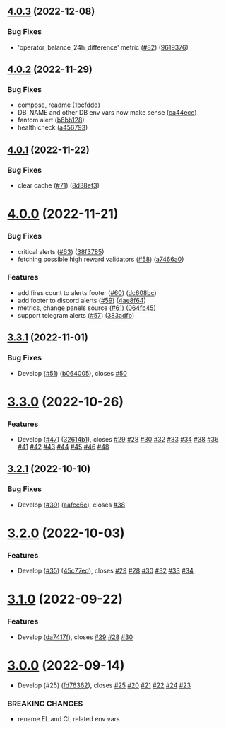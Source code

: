 ## [4.0.3](https://github.com/lidofinance/ethereum-validators-monitoring/compare/4.0.2...4.0.3) (2022-12-08)


### Bug Fixes

* 'operator_balance_24h_difference' metric ([#82](https://github.com/lidofinance/ethereum-validators-monitoring/issues/82)) ([9619376](https://github.com/lidofinance/ethereum-validators-monitoring/commit/961937621ebbd287bec0b4a2ad463522f4392b93))



## [4.0.2](https://github.com/lidofinance/ethereum-validators-monitoring/compare/4.0.1...4.0.2) (2022-11-29)


### Bug Fixes

* compose, readme ([1bcfddd](https://github.com/lidofinance/ethereum-validators-monitoring/commit/1bcfddd62b1a52e80d41191064b300b9ac00027c))
* DB_NAME and other DB env vars now make sense ([ca44ece](https://github.com/lidofinance/ethereum-validators-monitoring/commit/ca44ece380730b73e9168054afe1867549e925aa))
* fantom alert ([b6bb128](https://github.com/lidofinance/ethereum-validators-monitoring/commit/b6bb128d75459ee891264f7d8e0cd46c0d902b54))
* health check ([a456793](https://github.com/lidofinance/ethereum-validators-monitoring/commit/a456793faab1d67ed7221524553249dea8bc44a6))



## [4.0.1](https://github.com/lidofinance/ethereum-validators-monitoring/compare/4.0.0...4.0.1) (2022-11-22)


### Bug Fixes

* clear cache ([#71](https://github.com/lidofinance/ethereum-validators-monitoring/issues/71)) ([8d38ef3](https://github.com/lidofinance/ethereum-validators-monitoring/commit/8d38ef3ed60f81ee162509bf0a455b4b6e9e903e))



# [4.0.0](https://github.com/lidofinance/ethereum-validators-monitoring/compare/3.3.1...4.0.0) (2022-11-21)


### Bug Fixes

* critical alerts ([#63](https://github.com/lidofinance/ethereum-validators-monitoring/issues/63)) ([38f3785](https://github.com/lidofinance/ethereum-validators-monitoring/commit/38f3785b76e9af61c01eebe65973c4ceaa2b2c43))
* fetching possible high reward validators ([#58](https://github.com/lidofinance/ethereum-validators-monitoring/issues/58)) ([a7466a0](https://github.com/lidofinance/ethereum-validators-monitoring/commit/a7466a08fb3e96d46d8f3418b8e4b66bb86e1dce))


### Features

* add fires count to alerts footer ([#60](https://github.com/lidofinance/ethereum-validators-monitoring/issues/60)) ([dc608bc](https://github.com/lidofinance/ethereum-validators-monitoring/commit/dc608bcd13de53ce132318e30f8f0bcd2bbef700))
* add footer to discord alerts ([#59](https://github.com/lidofinance/ethereum-validators-monitoring/issues/59)) ([4ae8f64](https://github.com/lidofinance/ethereum-validators-monitoring/commit/4ae8f640e49114effe5eef23fb122c045db5e971))
* metrics, change panels source ([#61](https://github.com/lidofinance/ethereum-validators-monitoring/issues/61)) ([064fb45](https://github.com/lidofinance/ethereum-validators-monitoring/commit/064fb451b1e627b6f1a46c5b0aaf28fc3b37cabe))
* support telegram alerts ([#57](https://github.com/lidofinance/ethereum-validators-monitoring/issues/57)) ([383adfb](https://github.com/lidofinance/ethereum-validators-monitoring/commit/383adfbc56ca0c171bf8c01acb539c2e26975a78))



## [3.3.1](https://github.com/lidofinance/ethereum-validators-monitoring/compare/3.3.0...3.3.1) (2022-11-01)


### Bug Fixes

* Develop ([#51](https://github.com/lidofinance/ethereum-validators-monitoring/issues/51)) ([b064005](https://github.com/lidofinance/ethereum-validators-monitoring/commit/b0640059bee5152f29c70db465542ce41e94ea65)), closes [#50](https://github.com/lidofinance/ethereum-validators-monitoring/issues/50)



# [3.3.0](https://github.com/lidofinance/ethereum-validators-monitoring/compare/3.2.1...3.3.0) (2022-10-26)


### Features

* Develop ([#47](https://github.com/lidofinance/ethereum-validators-monitoring/issues/47)) ([32614b1](https://github.com/lidofinance/ethereum-validators-monitoring/commit/32614b186adff3fc8f0d206ede29be5e7fe0f894)), closes [#29](https://github.com/lidofinance/ethereum-validators-monitoring/issues/29) [#28](https://github.com/lidofinance/ethereum-validators-monitoring/issues/28) [#30](https://github.com/lidofinance/ethereum-validators-monitoring/issues/30) [#32](https://github.com/lidofinance/ethereum-validators-monitoring/issues/32) [#33](https://github.com/lidofinance/ethereum-validators-monitoring/issues/33) [#34](https://github.com/lidofinance/ethereum-validators-monitoring/issues/34) [#38](https://github.com/lidofinance/ethereum-validators-monitoring/issues/38) [#36](https://github.com/lidofinance/ethereum-validators-monitoring/issues/36) [#41](https://github.com/lidofinance/ethereum-validators-monitoring/issues/41) [#42](https://github.com/lidofinance/ethereum-validators-monitoring/issues/42) [#43](https://github.com/lidofinance/ethereum-validators-monitoring/issues/43) [#44](https://github.com/lidofinance/ethereum-validators-monitoring/issues/44) [#45](https://github.com/lidofinance/ethereum-validators-monitoring/issues/45) [#46](https://github.com/lidofinance/ethereum-validators-monitoring/issues/46) [#48](https://github.com/lidofinance/ethereum-validators-monitoring/issues/48)



## [3.2.1](https://github.com/lidofinance/ethereum-validators-monitoring/compare/3.2.0...3.2.1) (2022-10-10)


### Bug Fixes

* Develop ([#39](https://github.com/lidofinance/ethereum-validators-monitoring/issues/39)) ([aafcc6e](https://github.com/lidofinance/ethereum-validators-monitoring/commit/aafcc6ed9854d1a835fd740a5ffe06a694bdda66)), closes [#38](https://github.com/lidofinance/ethereum-validators-monitoring/issues/38)



# [3.2.0](https://github.com/lidofinance/ethereum-validators-monitoring/compare/3.1.0...3.2.0) (2022-10-03)


### Features

* Develop ([#35](https://github.com/lidofinance/ethereum-validators-monitoring/issues/35)) ([45c77ed](https://github.com/lidofinance/ethereum-validators-monitoring/commit/45c77edda2e809121fd230bad58a6049284b065f)), closes [#29](https://github.com/lidofinance/ethereum-validators-monitoring/issues/29) [#28](https://github.com/lidofinance/ethereum-validators-monitoring/issues/28) [#30](https://github.com/lidofinance/ethereum-validators-monitoring/issues/30) [#32](https://github.com/lidofinance/ethereum-validators-monitoring/issues/32) [#33](https://github.com/lidofinance/ethereum-validators-monitoring/issues/33) [#34](https://github.com/lidofinance/ethereum-validators-monitoring/issues/34)



# [3.1.0](https://github.com/lidofinance/ethereum-validators-monitoring/compare/3.0.0...3.1.0) (2022-09-22)


### Features

* Develop ([da7417f](https://github.com/lidofinance/ethereum-validators-monitoring/commit/da7417f5529ae10893e02383ae41ade86e3119a0)), closes [#29](https://github.com/lidofinance/ethereum-validators-monitoring/issues/29) [#28](https://github.com/lidofinance/ethereum-validators-monitoring/issues/28) [#30](https://github.com/lidofinance/ethereum-validators-monitoring/issues/30)



# [3.0.0](https://github.com/lidofinance/ethereum-validators-monitoring/compare/2.0.0...3.0.0) (2022-09-14)


* Develop (#25) ([fd76362](https://github.com/lidofinance/ethereum-validators-monitoring/commit/fd76362536c4c0e14c349217883cc2c42335a37e)), closes [#25](https://github.com/lidofinance/ethereum-validators-monitoring/issues/25) [#20](https://github.com/lidofinance/ethereum-validators-monitoring/issues/20) [#21](https://github.com/lidofinance/ethereum-validators-monitoring/issues/21) [#22](https://github.com/lidofinance/ethereum-validators-monitoring/issues/22) [#24](https://github.com/lidofinance/ethereum-validators-monitoring/issues/24) [#23](https://github.com/lidofinance/ethereum-validators-monitoring/issues/23)


### BREAKING CHANGES

* rename EL and CL related env vars



